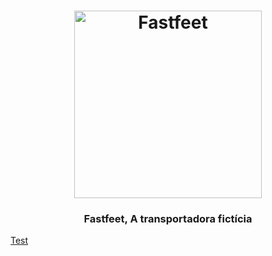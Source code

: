 <h1 align="center">
  <img alt="Fastfeet" title="Fastfeet" src="https://raw.githubusercontent.com/Rocketseat/bootcamp-gostack-desafio-02/master/.github/logo.png" width="300px" />
</h1>

<h3 align="center">
  Fastfeet, A transportadora fictícia
</h3>

<a href='https://github.com/xRiku/fastfeet/tree/master/backend'>Test</a>